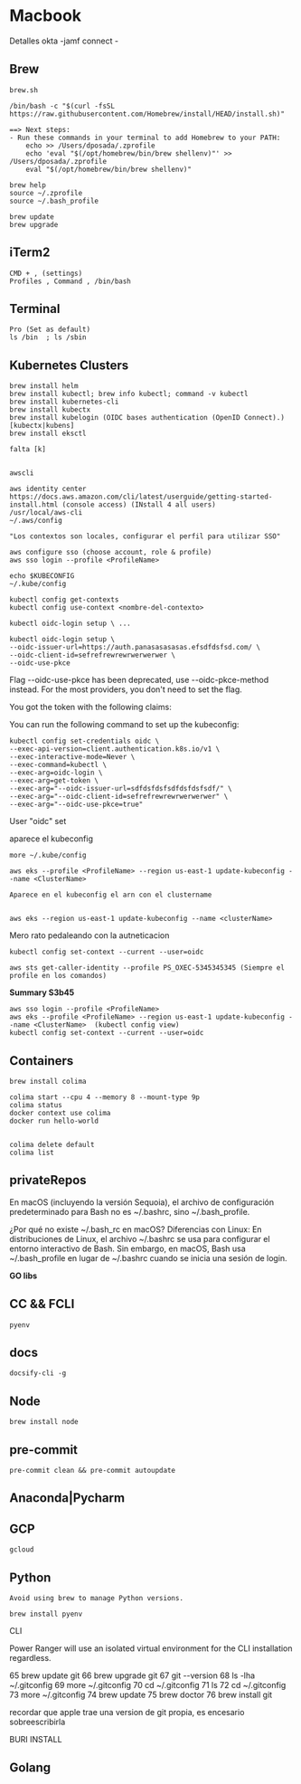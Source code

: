 # Macbook


Detalles okta -jamf connect -

## Brew

    brew.sh

    /bin/bash -c "$(curl -fsSL https://raw.githubusercontent.com/Homebrew/install/HEAD/install.sh)"

    ==> Next steps:
    - Run these commands in your terminal to add Homebrew to your PATH:
        echo >> /Users/dposada/.zprofile
        echo 'eval "$(/opt/homebrew/bin/brew shellenv)"' >> /Users/dposada/.zprofile
        eval "$(/opt/homebrew/bin/brew shellenv)"

    brew help
    source ~/.zprofile
    source ~/.bash_profile

    brew update
    brew upgrade


## iTerm2

    CMD + , (settings)
    Profiles , Command , /bin/bash

## Terminal

    Pro (Set as default)
    ls /bin  ; ls /sbin


## Kubernetes Clusters

    brew install helm
    brew install kubectl; brew info kubectl; command -v kubectl
    brew install kubernetes-cli
    brew install kubectx
    brew install kubelogin (OIDC bases authentication (OpenID Connect).)  [kubectx|kubens]
    brew install eksctl

    falta [k]


    awscli

    aws identity center
    https://docs.aws.amazon.com/cli/latest/userguide/getting-started-install.html (console access) (INstall 4 all users)
    /usr/local/aws-cli
    ~/.aws/config

    "Los contextos son locales, configurar el perfil para utilizar SSO"

    aws configure sso (choose account, role & profile)
    aws sso login --profile <ProfileName>

    echo $KUBECONFIG
    ~/.kube/config

    kubectl config get-contexts
    kubectl config use-context <nombre-del-contexto>

    kubectl oidc-login setup \ ...

    kubectl oidc-login setup \
    --oidc-issuer-url=https://auth.panasasasasas.efsdfdsfsd.com/ \
    --oidc-client-id=sefrefrewrewrwerwerwer \
    --oidc-use-pkce

Flag --oidc-use-pkce has been deprecated, use --oidc-pkce-method instead. For the most providers, you don't need to set the flag.

You got the token with the following claims:

You can run the following command to set up the kubeconfig:

    kubectl config set-credentials oidc \
    --exec-api-version=client.authentication.k8s.io/v1 \
    --exec-interactive-mode=Never \
    --exec-command=kubectl \
    --exec-arg=oidc-login \
    --exec-arg=get-token \
    --exec-arg="--oidc-issuer-url=sdfdsfdsfsdfdsfdsfsdf/" \
    --exec-arg="--oidc-client-id=sefrefrewrewrwerwerwer" \
    --exec-arg="--oidc-use-pkce=true"

User "oidc" set

aparece el kubeconfig

    more ~/.kube/config

    aws eks --profile <ProfileName> --region us-east-1 update-kubeconfig --name <ClusterName>

    Aparece en el kubeconfig el arn con el clustername 


    aws eks --region us-east-1 update-kubeconfig --name <clusterName>

Mero rato pedaleando con la autneticacion

    kubectl config set-context --current --user=oidc

    aws sts get-caller-identity --profile PS_OXEC-5345345345 (Siempre el profile en los comandos)

**Summary S3b45**

    aws sso login --profile <ProfileName>
    aws eks --profile <ProfileName> --region us-east-1 update-kubeconfig --name <ClusterName>  (kubectl config view)
    kubectl config set-context --current --user=oidc
    



## Containers

    brew install colima
    
    colima start --cpu 4 --memory 8 --mount-type 9p
    colima status
    docker context use colima
    docker run hello-world


    colima delete default
    colima list


## privateRepos

En macOS (incluyendo la versión Sequoia), el archivo de configuración predeterminado para Bash no es ~/.bashrc, sino ~/.bash_profile.

¿Por qué no existe ~/.bash_rc en macOS?
Diferencias con Linux: En distribuciones de Linux, el archivo ~/.bashrc se usa para configurar el entorno interactivo de Bash. Sin embargo, en macOS, Bash usa ~/.bash_profile en lugar de ~/.bashrc cuando se inicia una sesión de login.


**GO libs**

## CC && FCLI

    pyenv

## docs

    docsify-cli -g

## Node

    brew install node

## pre-commit

    pre-commit clean && pre-commit autoupdate

## Anaconda|Pycharm


## GCP

    gcloud


## Python

    Avoid using brew to manage Python versions.
    
    brew install pyenv

CLI

Power Ranger will use an isolated virtual environment for the CLI installation regardless.

65  brew update git
   66  brew upgrade git
   67  git --version
   68  ls -lha ~/.gitconfig
   69  more ~/.gitconfig
   70  cd ~/.gitconfig
   71  ls
   72  cd ~/.gitconfig
   73  more ~/.gitconfig
   74  brew update
   75  brew doctor
   76  brew install git


recordar que apple trae una version de git propia, es encesario sobreescribirla

BURI INSTALL



## Golang














